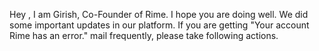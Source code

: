 Hey , I am Girish, Co-Founder of Rime. I hope you are doing well. We did some important updates in our platform. If you are getting "Your account Rime has an error." mail frequently, please take following actions.
